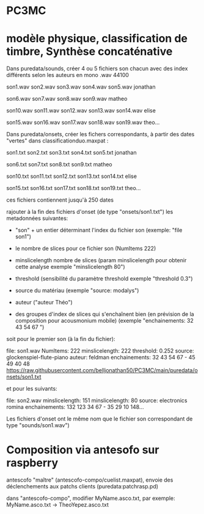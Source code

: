 # PC3MC

# modèle physique, classification de timbre,  Synthèse concaténative

Dans puredata/sounds, créer 4 ou 5 fichiers son chacun avec des index différents selon les auteurs
en mono .wav 44100


son1.wav son2.wav son3.wav son4.wav son5.wav jonathan

son6.wav son7.wav son8.wav son9.wav matheo

son10.wav son11.wav son12.wav son13.wav son14.wav elise

son15.wav son16.wav son17.wav son18.wav son19.wav theo...

Dans puredata/onsets, créer les fichers correspondants, à partir des dates "vertes" dans classificationduo.maxpat :

son1.txt son2.txt son3.txt son4.txt son5.txt jonathan

son6.txt son7.txt son8.txt son9.txt matheo

son10.txt son11.txt son12.txt son13.txt son14.txt elise

son15.txt son16.txt son17.txt son18.txt son19.txt theo...

ces fichiers contiennent jusqu'à 250 dates


rajouter à la fin des fichiers d'onset (de type "onsets/son1.txt")
les metadonnées suivantes:

- "son" + un entier déterminant l'index du fichier son (exemple: "file son1")

- le nombre de slices pour ce fichier son (NumItems 222)

- minslicelength nombre de slices (param minslicelength pour obtenir cette analyse exemple "minslicelength 80")

- threshold (sensibilité du paramètre threshold exemple "threshold 0.3")

- source du matériau (exemple "source: modalys")
- auteur ("auteur Théo")

- des groupes d'index de slices qui s'enchaînent bien (en prévision de la composition pour acousmonium mobile) (exemple "enchainements: 32 43 54 67 ")

soit pour le premier son (à la fin du fichier):

file: son1.wav NumItems: 222 minslicelength:  222 threshold: 0.252 source: glockenspiel-flute-piano auteur: feldman enchainements: 32 43 54 67 - 45 49 40 48
https://raw.githubusercontent.com/belljonathan50/PC3MC/main/puredata/onsets/son1.txt

et pour les suivants:

file: son2.wav minslicelength: 151 minslicelength: 80 source: electronics romina  enchainements: 132 123 34 67 - 35 29 10 148...



Les fichiers d'onset ont le même nom que le fichier son correspondant de type "sounds/son1.wav")

# Composition via antesofo sur raspberry
antescofo "maître" (antescofo-compo/cuelist.maxpat), envoie des déclenchements aux patchs clients (puredata:patchrasp.pd)

dans "antescofo-compo", modifier MyName.asco.txt, par exemple:
MyName.asco.txt -> TheoYepez.asco.txt

